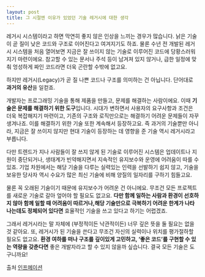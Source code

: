 ```yaml
---
layout: post
title: 그 시절엔 이유가 있었던 기술 레거시에 대한 생각
---
```


레거시 시스템이라고 하면 막연히 좋지 않은 인상을 느끼는 경우가 많습니다. 낡은 기술이 곧 질이 낮은 코드와 구조로 이어진다고 여겨지기도 하죠.
물론 수년 전 개발된 레거시 시스템을 처음 열어보면 지금은 잘 쓰이지 않는 기술로 이루어진 코드에 당황스러워지기 마련이에요. 
참고할 수 있는 문서나 주석 등이 남겨져 있지 않거나, 급한 일정에 맞춰 엉성하게 짜인 코드라면 더욱 곤란할 수밖에 없고요.

하지만 레거시(Legacy)가 곧 질 나쁜 코드나 구조를 의미하는 건 아닙니다. 단어대로 **과거의 유산**을 일컫죠.

개발자는 프로그래밍 기술을 통해 제품을 만들고, 문제를 해결하는 사람이에요. 이때 **기술은 문제를 해결하기 위한 도구**입니다. 
시대가 변하면서 사용자의 요구사항과 조건은 더욱 복잡해지기 마련이고, 기존의 구조와 로직만으로는 해결하기 어려운 문제들이 자꾸 생겨나죠.
이를 해결하기 위한 기술 또한 계속해서 등장하고요. 즉 과거의 기술뿐만 아니라, 지금은 잘 쓰이지 않지만 현대 기술이 등장하는 데 영향을 준 기술 역시 레거시라고 부릅니다.

다만 트렌드가 지나 사람들이 잘 쓰지 않게 된 기술로 이루어진 시스템은 업데이트나 지원이 중단되거나, 생태계가 빈약해지면서 지속적인 유지보수와 운영에 어려움이 따를 수 있죠. 
기업 차원에서는 해당 기술을 다루는 실력있는 인력을 선발하기 쉽지 않고, 기술을 보유한 당사자 역시 수요가 많은 최신 기술에 비해 양질의 일자리를 구하기 힘들고요.

물론 꼭 오래된 기술이기 때문에 유지보수가 어려운 건 아니에요. 무조건 모든 프로젝트를 새로운 기술로 갈아 엎어야 할 필요도 없고요.
**다만 함께 일하는 사람과 환경이 선호하지 않아 함께 일할 때 어려움이 따르거나,해당 기술만으로 극복하기 어려운 한계가 나타나는데도 정체되어 있다면** 효율적인 기술을 쓰고 있다고 하기는 어렵겠죠.


그래서 레거시라는 말 자체에 (부정적이든 낙관적이든) 너무 깊은 뜻을 둘 필요는 없을 것 같아요. 
또, 레거시가 된 기술을 쓴다고 무조건 자신의 실력이나 위치를 평가절하할 필요도 없고요. **환경 여하를 떠나 구조를 깊이있게 고민하고,
‘좋은 코드’를 구현할 수 있는 역량을 갖춘다면** 좋은 개발자라고 할 수 있지 않을까 싶습니다. 결국 모든 기술은 도구니까요!


출처
[인프메이션](https://www.inflearn.com/pages/infmation-58-20230207?utm_source=kakao_friend&utm_medium=cps&utm_campaign=traffic_helloinf_infmation-58&utm_content=static_dc_1&utm_term=231013_DC)